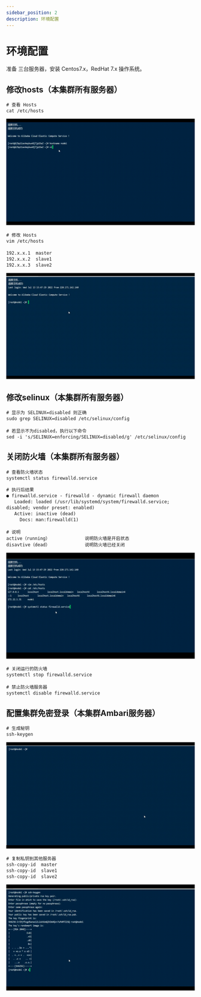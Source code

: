 ```yaml
---
sidebar_position: 2
description: 环境配置
---
```


# 环境配置

准备 三台服务器，安装 Centos7.x，RedHat 7.x 操作系统。

## 修改hosts（本集群所有服务器）

```shell
# 查看 Hosts
cat /etc/hosts
```

![](./img/hostname.gif)

```shell
# 修改 Hosts 
vim /etc/hosts

192.x.x.1  master
192.x.x.2  slave1
192.x.x.3  slave2
```

![](./img/hosts.gif)

## 修改selinux（本集群所有服务器）

```shell
# 显示为 SELINUX=disabled 则正确
sudo grep SELINUX=disabled /etc/selinux/config 

# 若显示不为disabled，执行以下命令 
sed -i 's/SELINUX=enforcing/SELINUX=disabled/g' /etc/selinux/config
```

## 关闭防火墙（本集群所有服务器）

```shell
# 查看防火墙状态
systemctl status firewalld.service
```

```shell
# 执行后结果
● firewalld.service - firewalld - dynamic firewall daemon
   Loaded: loaded (/usr/lib/systemd/system/firewalld.service; disabled; vendor preset: enabled)
   Active: inactive (dead)
     Docs: man:firewalld(1)

# 说明
active（running）				说明防火墙是开启状态
disavtive（dead）				说明防火墙已经关闭 	
```

![](./img/firewalld_.gif)

```shell
# 关闭运行的防火墙
systemctl stop firewalld.service

# 禁止防火墙服务器
systemctl disable firewalld.service	
```

## 配置集群免密登录（本集群Ambari服务器）

```shell
# 生成秘钥
ssh-keygen
```
![](./img/ssh_.gif)

```shell
# 复制私钥到其他服务器
ssh-copy-id  master
ssh-copy-id  slave1
ssh-copy-id  slave2
```

![](./img/sshcopy_.gif)
